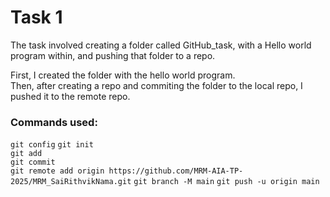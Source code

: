 # Task 1  

The task involved creating a folder called GitHub_task, with a Hello world program within, and pushing that folder to a repo.  

First, I created the folder with the hello world program.  
Then, after creating a repo and commiting the folder to the local repo, I pushed it to the remote repo.  

### Commands used:  
``git config``
``git init``  
``git add``  
``git commit``  
``git remote add origin https://github.com/MRM-AIA-TP-2025/MRM_SaiRithvikNama.git``
``git branch -M main``
``git push -u origin main``
